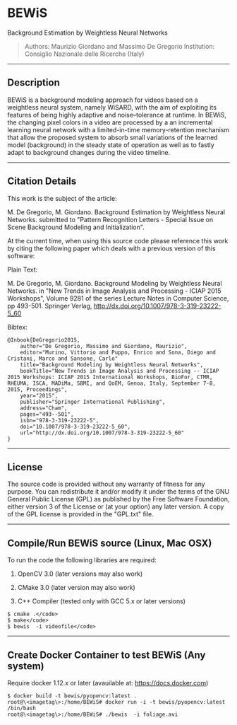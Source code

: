 # BEWiS
Background Estimation by Weightless Neural Networks

> Authors: Maurizio Giordano and Massimo De Gregorio
Institution:  Consiglio Nazionale delle Ricerche (Italy)

----------------------
Description
----------------------

BEWiS is a background modeling approach for videos based on a weightless neural system, 
namely WiSARD, with the aim of exploiting its features of being highly adaptive and 
noise–tolerance at runtime.
In BEWiS, the changing pixel colors in a video are processed by a an incremental 
learning neural network with a limited-in-time memory-retention mechanism that allow the
proposed system to absorb small variations of the learned model (background) 
in the steady state of operation as well as to  fastly adapt to background 
changes during the video timeline.

----------------------
Citation Details
----------------------
  
This work is the subject of the article:

M. De Gregorio, M. Giordano.
 Background Estimation by Weightless Neural Networks.
 submitted to "Pattern Recognition Letters - Special Issue on Scene Background Modeling and Initialization".
 
At the current time, when using this source code please reference this work by citing the following
paper which deals with a previous version of this software:

Plain Text:

 M. De Gregorio, M. Giordano.
 Background Modeling by Weightless Neural Networks.
 in "New Trends in Image Analysis and Processing - ICIAP 2015 Workshops", 
 Volume 9281 of the series Lecture Notes in Computer Science, pp 493-501.
 Springer Verlag, http://dx.doi.org/10.1007/978-3-319-23222-5_60 
 
Bibtex:

```
@Inbook{DeGregorio2015,
    author="De Gregorio, Massimo and Giordano, Maurizio",
    editor="Murino, Vittorio and Puppo, Enrico and Sona, Diego and Cristani, Marco and Sansone, Carlo"
    title="Background Modeling by Weightless Neural Networks",
    bookTitle="New Trends in Image Analysis and Processing -- ICIAP 2015 Workshops: ICIAP 2015 International Workshops, BioFor, CTMR, RHEUMA, ISCA, MADiMa, SBMI, and QoEM, Genoa, Italy, September 7-8, 2015, Proceedings",
    year="2015",
    publisher="Springer International Publishing",
    address="Cham",
    pages="493--501",
    isbn="978-3-319-23222-5",
    doi="10.1007/978-3-319-23222-5_60",
    url="http://dx.doi.org/10.1007/978-3-319-23222-5_60"
}
```

----------------------
License
----------------------
  
The source code is provided without any warranty of fitness for any purpose.
You can redistribute it and/or modify it under the terms of the
GNU General Public License (GPL) as published by the Free Software Foundation,
either version 3 of the License or (at your option) any later version.
A copy of the GPL license is provided in the "GPL.txt" file.

----------------------
Compile/Run BEWiS source (Linux, Mac OSX)
----------------------

To run the code the following libraries are required:

1. OpenCV 3.0 (later versions may also work)

2. CMake  3.0  (later version may also work)

3. C++ Compiler (tested only with GCC 5.x or later versions)

```
$ cmake .</code>
$ make</code>
$ bewis  -i videofile</code>
```

----------------------
Create Docker Container to test BEWiS (Any system)
----------------------

Require docker 1.12.x or later (avauilable at: https://docs.docker.com)

```
$ docker build -t bewis/pyopencv:latest .
root@\<imagetag\>:/home/BEWiS# docker run -i -t bewis/pyopencv:latest /bin/bash
root@\<imagetag\>:/home/BEWiS# ./bewis  -i foliage.avi
```


